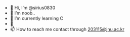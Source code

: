 - 👋 Hi, I’m @sirius0830
- 👀 I’m noob..
- 🌱 I’m currently learning C
- 💞️ 
- 📫 How to reach me contact through 203115@jnu.ac.kr

<!---
sirius0830/sirius0830 is a ✨ special ✨ repository because its `README.md` (this file) appears on your GitHub profile.
You can click the Preview link to take a look at your changes.
--->
